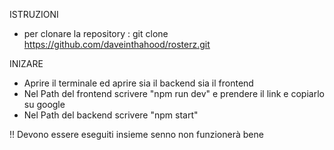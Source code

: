 ISTRUZIONI 

- per clonare la repository : git clone https://github.com/daveinthahood/rosterz.git 



INIZARE 

- Aprire il terminale ed aprire sia il backend sia il frontend
- Nel Path del frontend scrivere "npm run dev" e prendere il link e copiarlo su google 
- Nel Path del backend scrivere "npm start" 

!! Devono essere eseguiti insieme senno non funzionerà bene 

 
